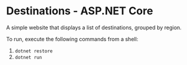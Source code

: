 # Destinations - ASP.NET Core

A simple website that displays a list of destinations, grouped by region.

To run, execute the following commands from a shell:
1. `dotnet restore`
2. `dotnet run`